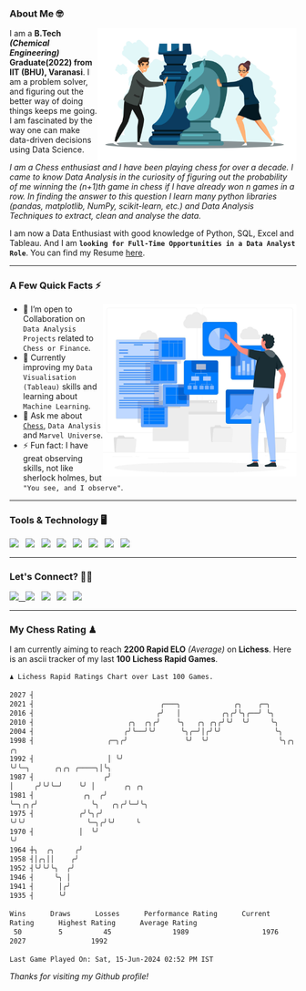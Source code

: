 ### About Me 🤓
<img align="right" alt="Coding" width="350" src="https://github.com/Laxman-Lakhan/Laxman-Lakhan/blob/master/Assets/Chess_Vector.jpg">   

I am a **B.Tech** _**(Chemical Engineering)**_ **Graduate(2022) from IIT (BHU), Varanasi**. I am a problem solver, and figuring out the better way of doing things keeps me going. I am fascinated by the way one can make data-driven decisions using Data Science. 

_I am a Chess enthusiast and I have been playing chess for over a decade. I came to know Data Analysis in the curiosity of figuring out the probability of me winning the (n+1)th game in chess if I have already won n games in a row. In finding the answer to this question I learn many python libraries (pandas, matplotlib, NumPy, scikit-learn, etc.) and Data Analysis Techniques to extract, clean and analyse the data._

I am now a Data Enthusiast with good knowledge of Python, SQL, Excel and Tableau. And I am **`looking for Full-Time Opportunities in a Data Analyst Role`**. You can find my Resume
 [here](https://drive.google.com/file/d/1UIOoogRLj5eGQFQBkuvMmTISZVdl2Ok7/view?usp=sharing).


---

### A Few Quick Facts ⚡️
<img align="right" alt="Coding" width="340" src="https://github.com/Laxman-Lakhan/Laxman-Lakhan/blob/master/Assets/Data_Vector.jpg">   

- 🤝 I’m open to Collaboration on `Data Analysis Projects` related to `Chess or Finance`.
- 📖 Currently improving my `Data Visualisation (Tableau)` skills and learning about `Machine Learning`.
- 💬 Ask me about [`Chess`](https://lichess.org/@/YourKingIsInDanger), `Data Analysis` and `Marvel Universe`.
- ⚡️ Fun fact: I have great observing skills, not like sherlock holmes, but `"You see, and I observe"`.

---
### Tools & Technology 🖥

<img src="https://img.shields.io/badge/Python-white?logo=Python&logoColor=ColorName&style=ShieldStyle" /> &nbsp;
<img src="https://img.shields.io/badge/MySQL-white?logo=MySQL&logoColor=ColorName&style=ShieldStyle" /> &nbsp;
<img src="https://img.shields.io/badge/Tableau-white?logo=Tableau&logoColor=ColorName&style=ShieldStyle" /> &nbsp;
<img src="https://img.shields.io/badge/Excel-white?logo=Microsoft+Excel&logoColor=196F3D&style=ShieldStyle" /> &nbsp;
<img src="https://img.shields.io/badge/Jupyter-white?logo=Jupyter&logoColor=ColorName&style=ShieldStyle" /> &nbsp;
<img src="https://img.shields.io/badge/pandas-white?logo=Pandas&logoColor=000080&style=ShieldStyle" /> &nbsp;
<img src="https://img.shields.io/badge/numpy-white?logo=Numpy&logoColor=85C1E9&style=ShieldStyle" /> &nbsp;
<img src="https://img.shields.io/badge/scikit learn-white?logo=Scikit+Learn&logoColor=ColorName&style=ShieldStyle" /> &nbsp;



---

### Let's Connect? 🫳🏻

<a href="mailto:laxmansingh.lakhan@gmail.com"> <img src="https://img.icons8.com/fluent/48/000000/gmail.png" width="3.5%"/> &nbsp;
[<img src="https://img.icons8.com/color/48/000000/linkedin.png" width="3.5%"/>](https://www.linkedin.com/in/laxman-lakhan/)  &nbsp;
[<img src="https://img.icons8.com/fluent/48/000000/facebook-new.png" width="3.5%"/>](https://www.facebook.com/s.laxmanlakhan/)  &nbsp;
[<img src="https://img.icons8.com/fluent/48/000000/instagram-new.png" width="3.5%"/>](https://www.instagram.com/laxman.lakhan/)  &nbsp;
[<img src="https://img.icons8.com/color/48/000000/twitter.png" width="3.5%"/>](https://twitter.com/laxman__lakhan)  &nbsp;

 ---
  
### My Chess Rating ♟
  
I am currently aiming to reach **2200 Rapid ELO** *(Average)* on **Lichess**. Here is an ascii tracker of my last **100 Lichess Rapid Games**.

  ```
  ♟︎ 𝙻𝚒𝚌𝚑𝚎𝚜𝚜 Rapid 𝚁𝚊𝚝𝚒𝚗𝚐𝚜 𝙲𝚑𝚊𝚛𝚝 𝚘𝚟𝚎𝚛 𝙻𝚊𝚜𝚝 𝟷00 𝙶𝚊𝚖𝚎𝚜.
  
2027 ┤
2021 ┤                               ╭───╮             ╭╮    ╭─╮
2016 ┤                              ╭╯   │          ╭╮╭╯╰╮╭──╯ ╰╮
2010 ┤                       ╭╮  ╭╮╭╯    ╰╮   ╭╮ ╭╮╭╯╰╯  ╰╯     ╰╮
2004 ┤                      ╭╯╰──╯╰╯      ╰╮╭─╯│╭╯╰╯             ╰╮
1998 ┤                  ╭─╮╭╯              ╰╯  ╰╯                 ╰╮╭╮                   ╭╮
1992 ┤                  │ ╰╯                                       ╰╯╰─╮      ╭╮╭╮ ╭────╮│╰╮
1987 ┤                 ╭╯                                              │     ╭╯╰╯╰─╯    ╰╯ │       ╭╮ ╭╮
1981 ┤            ╭╮  ╭╯                                               ╰─╮╭╮╭╯             ╰╮   ╭╮╭╯╰─╯╰╮
1975 ┤           ╭╯╰╮╭╯                                                  ╰╯╰╯               ╰─╮╭╯╰╯     ╰
1970 ┤           │  ╰╯                                                                        ╰╯
1964 ┼╮  ╭╮     ╭╯
1958 ┤│╭╮││    ╭╯
1952 ┤╰╯╰╯╰╮  ╭╯
1946 ┤     ╰╮ │
1941 ┤      │╭╯
1935 ┤      ╰╯ 

Wins      Draws      Losses      Performance Rating      Current Rating      Highest Rating      Average Rating
   50         5          45               1989                  1976                2027                1992     

Last Game Played On: Sat, 15-Jun-2024 02:52 PM IST
  ```
  
  
*Thanks for visiting my Github profile!*
